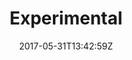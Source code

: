---
date: 2017-05-31T13:42:59Z
description: "The best place to put those slightly overcooked HDR images."
identifier: "experimental"
title: "Experimental"
weight: "4"
teaser_image: "tempelhof-floodlight.md"
---